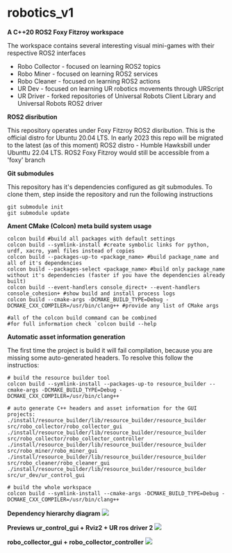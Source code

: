 # robotics_v1

**A C++20 ROS2 Foxy Fitzroy workspace**

The workspace contains several interesting visual mini-games with their respective ROS2 interfaces
- Robo Collector - focused on learning ROS2 topics
- Robo Miner - focused on learning ROS2 services
- Robo Cleaner - focused on learning ROS2 actions
- UR Dev - focused on learning UR robotics movements through URScript
- UR Driver - forked repositories of Universal Robots Client Library and Universal Robots ROS2 driver


**ROS2 disribution**

This repository operates under Foxy Fitzroy ROS2 disribution.
This is the official distro for Ubuntu 20.04 LTS.
In early 2023 this repo will be migrated to the latest 
(as of this moment) ROS2 distro - Humble Hawksbill under Ubunttu 22.04 LTS.
ROS2 Foxy Fitzroy would still be accessible from a 'foxy' branch


**Git submodules**

This repository has it's dependencies configured as git submodules.
To clone them, step inside the repository and run the following instructions
```
git submodule init
git submodule update
```


**Ament CMake (Colcon) meta build system usage**
```
colcon build #build all packages with default settings
colcon build --symlink-install #create symbolic links for python, urdf, xacro, yaml files instead of copies
colcon build --packages-up-to <package_name> #build package_name and all of it's dependencies
colcon build --packages-select <package_name> #build only package_name without it's dependencies (faster if you have the dependencies already built)
colcon build --event-handlers console_direct+ --event-handlers console_cohesion+ #show build and install process logs
colcon build --cmake-args -DCMAKE_BUILD_TYPE=Debug -DCMAKE_CXX_COMPILER=/usr/bin/clang++ #provide any list of CMake args

#all of the colcon build command can be combined
#for full information check `colcon build --help
```


**Automatic asset information generation**

The first time the project is build it will fail compilation, because you are missing some auto-generated headers.
To resolve this follow the instructios:
```
# build the resource builder tool
colcon build --symlink-install --packages-up-to resource_builder --cmake-args -DCMAKE_BUILD_TYPE=Debug -DCMAKE_CXX_COMPILER=/usr/bin/clang++

# auto generate C++ headers and asset information for the GUI projects:
./install/resource_builder/lib/resource_builder/resource_builder src/robo_collector/robo_collector_gui
./install/resource_builder/lib/resource_builder/resource_builder src/robo_collector/robo_collector_controller
./install/resource_builder/lib/resource_builder/resource_builder src/robo_miner/robo_miner_gui
./install/resource_builder/lib/resource_builder/resource_builder src/robo_cleaner/robo_cleaner_gui
./install/resource_builder/lib/resource_builder/resource_builder src/ur_dev/ur_control_gui

# build the whole workspace
colcon build --symlink-install --cmake-args -DCMAKE_BUILD_TYPE=Debug -DCMAKE_CXX_COMPILER=/usr/bin/clang++
```

**Dependency hierarchy diagram**
![](doc/hierarchy_diagram.svg)


**Previews**
******ur_control_gui + Rviz2 + UR ros driver 2******
![](doc/previews/ur_control_gui.png)

******robo_collector_gui + robo_collector_controller******
![](doc/previews/robo_collector.png)
